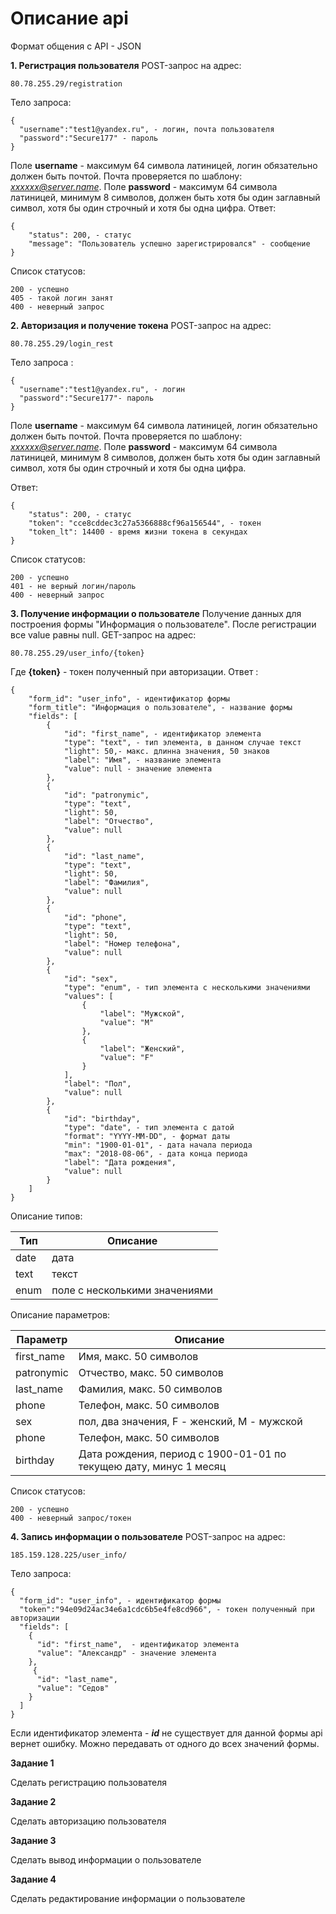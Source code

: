 

# Описание api

 
Формат общения с API - JSON 

**1. Регистрация пользователя**
POST-запрос на адрес:

    80.78.255.29/registration
Тело запроса:

    {
      "username":"test1@yandex.ru", - логин, почта пользователя
      "password":"Secure177" - пароль
    }
Поле **username** -  максимум 64 символа латиницей, логин обязательно должен быть почтой. Почта проверяется по шаблону: *xxxxxx@server.name*.
Поле **password** - максимум 64 символа латиницей, минимум 8 символов, должен быть хотя бы один заглавный символ, хотя бы один строчный и хотя бы одна цифра.
Ответ:

    {
        "status": 200, - статус 
        "message": "Пользователь успешно зарегистрировался" - сообщение
    }
Список статусов:

    200 - успешно
    405 - такой логин занят 
    400 - неверный запрос 
	
	

 **2. Авторизация  и получение токена**
 POST-запрос на адрес:

    80.78.255.29/login_rest
Тело запроса :

    {
      "username":"test1@yandex.ru", - логин
      "password":"Secure177"- пароль
    }
Поле **username** -  максимум 64 символа латиницей, логин обязательно должен быть почтой. Почта проверяется по шаблону: *xxxxxx@server.name*.
Поле **password** - максимум 64 символа латиницей, минимум 8 символов, должен быть хотя бы один заглавный символ, хотя бы один строчный и хотя бы одна цифра.

Ответ:

    {
        "status": 200, - статус
        "token": "cce8cddec3c27a5366888cf96a156544", - токен
        "token_lt": 14400 - время жизни токена в секундах
    }
Список статусов:

    200 - успешно
    401 - не верный логин/пароль
    400 - неверный запрос
**3. **Получение информации о пользователе****
Получение данных для построения формы "Информация о пользователе".
После регистрации все value  равны null.
GET-запрос на адрес:

    80.78.255.29/user_info/{token}
Где **{token}** - токен полученный при авторизации.
Ответ :

    {
        "form_id": "user_info", - идентификатор формы
        "form_title": "Информация о пользователе", - название формы  
        "fields": [
            {
                "id": "first_name", - идентификатор элемента
                "type": "text", - тип элемента, в данном случае текст
                "light": 50,- макс. длинна значения, 50 знаков
                "label": "Имя", - название элемента
                "value": null - значение элемента
            },
            {
                "id": "patronymic",
                "type": "text",
                "light": 50,
                "label": "Отчество",
                "value": null
            },
            {
                "id": "last_name",
                "type": "text",
                "light": 50,
                "label": "Фамилия",
                "value": null
            },
            {
                "id": "phone",
                "type": "text",
                "light": 50,
                "label": "Номер телефона",
                "value": null
            },
            {
                "id": "sex",
                "type": "enum", - тип элемента с несколькими значениями
                "values": [
                    {
                        "label": "Мужской",
                        "value": "M"
                    },
                    {
                        "label": "Женский",
                        "value": "F"
                    }
                ],
                "label": "Пол",
                "value": null
            },
            {
                "id": "birthday", 
                "type": "date", - тип элемента с датой 
                "format": "YYYY-MM-DD", - формат даты
                "min": "1900-01-01", - дата начала периода
                "max": "2018-08-06", - дата конца периода
                "label": "Дата рождения",
                "value": null
            }
        ]
    }

  
Описание типов:

|Тип| Описание  |
|--|--|
| date | дата
text | текст
enum| поле с несколькими значениями

Описание параметров:

|Параметр |Описание  |
|--|--|
| first_name | Имя, макс. 50 символов |
| patronymic| Отчество, макс. 50 символов |
| last_name| Фамилия, макс. 50 символов |
| phone| Телефон, макс. 50 символов |
| sex| пол, два значения, F - женский, M - мужской |
| phone| Телефон, макс. 50 символов |
| birthday|Дата рождения, период с 1900-01-01 по текущею дату, минус 1 месяц |

Список статусов:

    200 - успешно
    400 - неверный запрос/токен

**4. **Запись информации о пользователе****
POST-запрос на адрес:

    185.159.128.225/user_info/
Тело запроса:

    {    
      "form_id": "user_info", - идентификатор формы
      "token":"94e09d24ac34e6a1cdc6b5e4fe8cd966", - токен полученный при авторизации
      "fields": [
        {
          "id": "first_name",  - идентификатор элемента
          "value": "Александр" - значение элемента
        },
         {
          "id": "last_name",
          "value": "Седов"
        }
      ]
    }
Если идентификатор элемента  - ***id*** не существует для данной формы api вернет ошибку.
Можно передавать от одного до всех значений формы. 

**Задание 1**

Сделать регистрацию пользователя

**Задание 2** 

Сделать авторизацию пользователя

**Задание 3**

Сделать вывод информации о пользователе 

**Задание 4** 

Сделать редактирование информации о пользователе
